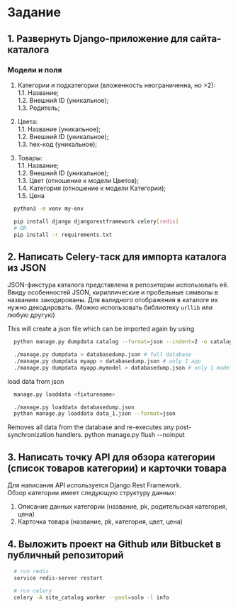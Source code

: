 # Задание

## 1. Развернуть Django-приложение для сайта-каталога

### Модели и поля

1. Категории и подкатегории (вложенность неограниченна, но >2):  
   1.1. Название;  
   1.2. Внешний ID (уникальное);  
   1.3. Родитель;

2. Цвета:  
   1.1. Название (уникальное);  
   1.2. Внешний ID (уникальное);  
   1.3. hex-код (уникальное);

3. Товары:  
   1.1. Название;  
   1.2. Внешний ID (уникальное);  
   1.3. Цвет (отношение к модели Цветов);  
   1.4. Категория (отношение к модели Категории);  
   1.5. Цена

```bash
  python3 -m venv my-env

  pip install django djangorestframework celery[redis]
  # OR
  pip install -r requirements.txt
```

## 2. Написать Celery-таск для импорта каталога из JSON

JSON-фикстура каталога представлена в репозитории использовать её.
Ввиду особенностей JSON, кириллические и пробельные символы в названиях закодированы.
Для валидного отображения в каталоге их нужно декодировать.
(Можно использовать библиотеку `urllib` или любую другую)

This will create a json file which can be imported again by using

```bash
  python manage.py dumpdata catalog --format=json --indent=2 -o catalog/fixt ures/data_1.json

  ./manage.py dumpdata > databasedump.json # full database
  ./manage.py dumpdata myapp > databasedump.json # only 1 app
  ./manage.py dumpdata myapp.mymodel > databasedump.json # only 1 model (table)
```

load data from json

```bash
  manage.py loaddata <fixturename>

  ./manage.py loaddata databasedump.json
  python manage.py loaddata data_1.json --format=json
```

Removes all data from the database and re-executes any post-synchronization handlers.
python manage.py flush --noinput

## 3. Написать точку API для обзора категории (список товаров категории) и карточки товара

Для написания API используется Django Rest Framework.  
Обзор категории имеет следующую структуру данных:

1. Описание данных категории (название, pk, родительская категория, цена)
2. Карточка товара (название, pk, категория, цвет, цена)

## 4. Выложить проект на Github или Bitbucket в публичный репозиторий

```bash
  # run redis
  service redis-server restart

  # run celery
  celery -A site_catalog worker --pool=solo -l info
```
